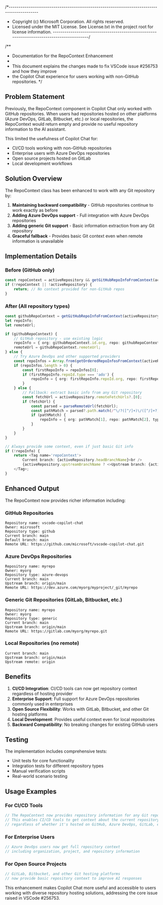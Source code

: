 /*---------------------------------------------------------------------------------------------
 *  Copyright (c) Microsoft Corporation. All rights reserved.
 *  Licensed under the MIT License. See License.txt in the project root for license information.
 *--------------------------------------------------------------------------------------------*/

/**
 * Documentation for the RepoContext Enhancement
 * 
 * This document explains the changes made to fix VSCode issue #256753 and how they improve
 * the Copilot Chat experience for users working with non-GitHub repositories.
 */

## Problem Statement

Previously, the RepoContext component in Copilot Chat only worked with GitHub repositories. 
When users had repositories hosted on other platforms (Azure DevOps, GitLab, Bitbucket, etc.) 
or local repositories, the RepoContext would return empty and provide no useful repository 
information to the AI assistant.

This limited the usefulness of Copilot Chat for:
- CI/CD tools working with non-GitHub repositories
- Enterprise users with Azure DevOps repositories
- Open source projects hosted on GitLab
- Local development workflows

## Solution Overview

The RepoContext class has been enhanced to work with any Git repository by:

1. **Maintaining backward compatibility** - GitHub repositories continue to work exactly as before
2. **Adding Azure DevOps support** - Full integration with Azure DevOps repositories
3. **Adding generic Git support** - Basic information extraction from any Git repository
4. **Graceful fallback** - Provides basic Git context even when remote information is unavailable

## Implementation Details

### Before (GitHub only)
```typescript
const repoContext = activeRepository && getGitHubRepoInfoFromContext(activeRepository);
if (!repoContext || !activeRepository) {
    return; // No context provided for non-GitHub repos
}
```

### After (All repository types)
```typescript
const githubRepoContext = getGitHubRepoInfoFromContext(activeRepository);
let repoInfo;
let remoteUrl;

if (githubRepoContext) {
    // GitHub repository - use existing logic
    repoInfo = { org: githubRepoContext.id.org, repo: githubRepoContext.id.repo, type: 'github' };
    remoteUrl = githubRepoContext.remoteUrl;
} else {
    // Try Azure DevOps and other supported providers
    const repoInfos = Array.from(getOrderedRepoInfosFromContext(activeRepository));
    if (repoInfos.length > 0) {
        const firstRepoInfo = repoInfos[0];
        if (firstRepoInfo.repoId.type === 'ado') {
            repoInfo = { org: firstRepoInfo.repoId.org, repo: firstRepoInfo.repoId.repo, type: 'azure-devops' };
        }
    } else {
        // Fallback: extract basic info from any Git repository
        const fetchUrl = activeRepository.remoteFetchUrls?.[0];
        if (fetchUrl) {
            const parsed = parseRemoteUrl(fetchUrl);
            const pathMatch = parsed?.path.match(/^\/?([^/]+)\/([^/]+?)(\/|\.git\/?)?$/i);
            if (pathMatch) {
                repoInfo = { org: pathMatch[1], repo: pathMatch[2], type: 'generic' };
            }
        }
    }
}

// Always provide some context, even if just basic Git info
if (!repoInfo) {
    return <Tag name='repoContext'>
        Current branch: {activeRepository.headBranchName}<br />
        {activeRepository.upstreamBranchName ? <>Upstream branch: {activeRepository.upstreamBranchName}<br /></> : ''}
    </Tag>;
}
```

## Enhanced Output

The RepoContext now provides richer information including:

### GitHub Repositories
```
Repository name: vscode-copilot-chat
Owner: microsoft
Repository type: github
Current branch: main
Default branch: main
Remote URL: https://github.com/microsoft/vscode-copilot-chat.git
```

### Azure DevOps Repositories
```
Repository name: myrepo
Owner: myorg
Repository type: azure-devops
Current branch: main
Upstream branch: origin/main
Remote URL: https://dev.azure.com/myorg/myproject/_git/myrepo
```

### Generic Git Repositories (GitLab, Bitbucket, etc.)
```
Repository name: myrepo
Owner: myorg
Repository type: generic
Current branch: main
Upstream branch: origin/main
Remote URL: https://gitlab.com/myorg/myrepo.git
```

### Local Repositories (no remote)
```
Current branch: main
Upstream branch: origin/main
Upstream remote: origin
```

## Benefits

1. **CI/CD Integration**: CI/CD tools can now get repository context regardless of hosting provider
2. **Enterprise Support**: Full support for Azure DevOps repositories commonly used in enterprises
3. **Open Source Flexibility**: Works with GitLab, Bitbucket, and other Git hosting platforms
4. **Local Development**: Provides useful context even for local repositories
5. **Backward Compatibility**: No breaking changes for existing GitHub users

## Testing

The implementation includes comprehensive tests:

- Unit tests for core functionality
- Integration tests for different repository types
- Manual verification scripts
- Real-world scenario testing

## Usage Examples

### For CI/CD Tools
```typescript
// The RepoContext now provides repository information for any Git repository
// This enables CI/CD tools to get context about the current repository
// regardless of whether it's hosted on GitHub, Azure DevOps, GitLab, etc.
```

### For Enterprise Users
```typescript
// Azure DevOps users now get full repository context
// including organization, project, and repository information
```

### For Open Source Projects
```typescript
// GitLab, Bitbucket, and other Git hosting platforms
// now provide basic repository context to improve AI responses
```

This enhancement makes Copilot Chat more useful and accessible to users working with diverse 
repository hosting solutions, addressing the core issue raised in VSCode #256753.